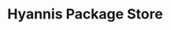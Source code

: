 ---
title: "Hyannis Package Store"
url: /barnstable-hyannis/hyannis-package-store/
shop: alcohol
---